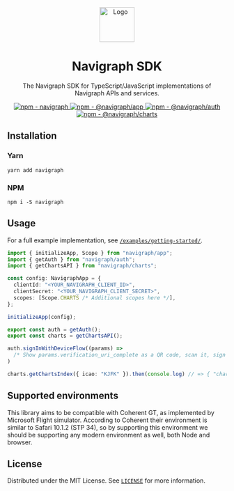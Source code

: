 <div align="center">
  <a href="https://navigraph.com">
    <img src="https://navigraph.com/assets/images/navigraph_logo_only.svg" alt="Logo" width="80" height="80">
  </a>

  <h1>Navigraph SDK</h1>

  <p>The Navigraph SDK for TypeScript/JavaScript implementations of Navigraph APIs and services.</p>

  <div align="center">
  <a href="https://img.shields.io/npm/v/navigraph?label=navigraph&style=flat-square">
    <img src="https://img.shields.io/npm/v/navigraph?label=navigraph&style=flat-square" alt="npm - navigraph">
  </a>
  <a href="https://img.shields.io/npm/v/navigraph?label=%40navigraph%2Fapp&style=flat-square">
    <img src="https://img.shields.io/npm/v/navigraph?label=%40navigraph%2Fapp&style=flat-square" alt="npm - @navigraph/app">
  </a>
  <a href="https://img.shields.io/npm/v/navigraph?label=%40navigraph%2Fauth&style=flat-square">
    <img src="https://img.shields.io/npm/v/navigraph?label=%40navigraph%2Fauth&style=flat-square" alt="npm - @navigraph/auth">
  </a>
  <a href="https://img.shields.io/npm/v/navigraph?label=%40navigraph%2Fcharts&style=flat-square">
    <img src="https://img.shields.io/npm/v/navigraph?label=%40navigraph%2Fcharts&style=flat-square" alt="npm - @navigraph/charts">
  </a>
</div>
</div>

## Installation

### Yarn

```
yarn add navigraph
```

### NPM

```
npm i -S navigraph
```

## Usage

For a full example implementation, see [`/examples/getting-started/`](/examples/getting-started/).

```ts
import { initializeApp, Scope } from "navigraph/app";
import { getAuth } from "navigraph/auth";
import { getChartsAPI } from "navigraph/charts";

const config: NavigraphApp = {
  clientId: "<YOUR_NAVIGRAPH_CLIENT_ID>",
  clientSecret: "<YOUR_NAVIGRAPH_CLIENT_SECRET>",
  scopes: [Scope.CHARTS /* Additional scopes here */],
};

initializeApp(config);

export const auth = getAuth();
export const charts = getChartsAPI();

auth.signInWithDeviceFlow((params) =>
  /* Show params.verification_uri_complete as a QR code, scan it, sign in */
)

charts.getChartsIndex({ icao: "KJFK" }).then(console.log) // => { "charts": [{ "index_number": "10-1P" ...
```

## Supported environments

This library aims to be compatible with Coherent GT, as implemented by Microsoft Flight simulator. According to Coherent their environment is similar to Safari 10.1.2 (STP 34), so by supporting this environment we should be supporting any modern environment as well, both Node and browser.

## License

Distributed under the MIT License. See [`LICENSE`](/LICENSE) for more information.
